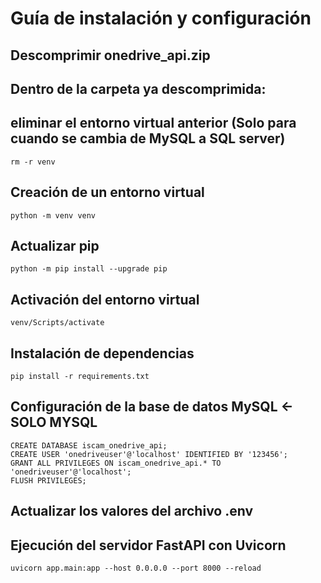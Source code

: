 # Guía de instalación y configuración

## Descomprimir onedrive_api.zip
## Dentro de la carpeta ya descomprimida:

## eliminar el entorno virtual anterior (Solo para cuando se cambia de MySQL a SQL server)
    rm -r venv
    
## Creación de un entorno virtual
    python -m venv venv

## Actualizar pip
    python -m pip install --upgrade pip

## Activación del entorno virtual
    venv/Scripts/activate

## Instalación de dependencias
    pip install -r requirements.txt

## Configuración de la base de datos MySQL <- SOLO MYSQL
    CREATE DATABASE iscam_onedrive_api;
    CREATE USER 'onedriveuser'@'localhost' IDENTIFIED BY '123456';
    GRANT ALL PRIVILEGES ON iscam_onedrive_api.* TO 'onedriveuser'@'localhost';
    FLUSH PRIVILEGES;

## Actualizar los valores del archivo .env

## Ejecución del servidor FastAPI con Uvicorn

    uvicorn app.main:app --host 0.0.0.0 --port 8000 --reload
